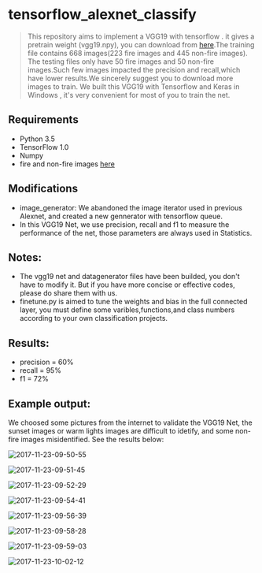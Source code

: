 # tensorflow_alexnet_classify
> This repository aims to implement a VGG19 with tensorflow . it gives a pretrain weight (vgg19.npy), you can download from 
[here](https://mega.nz/#!xZ8glS6J!MAnE91ND_WyfZ_8mvkuSa2YcA7q-1ehfSm-Q1fxOvvs).The training file contains 668 images(223 fire images and 445 non-fire images).
The testing files only have 50 fire images and 50 non-fire images.Such few images impacted the precision and recall,which have lower results.We sincerely suggest you
to download more images to train.
> We built this VGG19 with Tensorflow and Keras in Windows ,  it's very convenient for most of you to train the net.

## Requirements
* Python 3.5
* TensorFlow 1.0
* Numpy
* fire and non-fire images [here](https://github.com/UIA-CAIR/Fire-Detection-Image-Dataset)

## Modifications
* image_generator: We abandoned the image iterator used in previous Alexnet, and created a new gennerator with tensorflow queue.
* In this VGG19 Net, we use precision, recall and f1 to measure the performance of the net, those parameters are always used in Statistics.

## Notes:
* The vgg19 net and datagenerator files have been builded, you don't have to modify it. But if you have more concise or effective codes, please do share them with us.
* finetune.py is aimed to tune the weights and bias in the full connected layer, you must define some varibles,functions,and class numbers according to your own classification projects.  

## Results:
* precision = 60%
* recall = 95%
* f1 = 72%

## Example output:
We choosed some pictures from the internet to validate the VGG19 Net, the sunset images or warm lights images are difficult to idetify, and some non-fire images misidentified.
See the results below:

![2017-11-23-09-50-55](http://qiniu.xdpie.com/2017-11-23-09-50-55.png)

![2017-11-23-09-51-45](http://qiniu.xdpie.com/2017-11-23-09-51-45.png)

![2017-11-23-09-52-29](http://qiniu.xdpie.com/2017-11-23-09-52-29.png)

![2017-11-23-09-54-41](http://qiniu.xdpie.com/2017-11-23-09-54-41.png)

![2017-11-23-09-56-39](http://qiniu.xdpie.com/2017-11-23-09-56-39.png)

![2017-11-23-09-58-28](http://qiniu.xdpie.com/2017-11-23-09-58-28.png)

![2017-11-23-09-59-03](http://qiniu.xdpie.com/2017-11-23-09-59-03.png)

![2017-11-23-10-02-12](http://qiniu.xdpie.com/2017-11-23-10-02-12.png)

    
 
